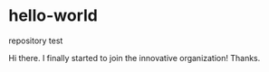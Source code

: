 # hello-world
repository test

Hi there. I finally started to join the innovative organization! Thanks.
